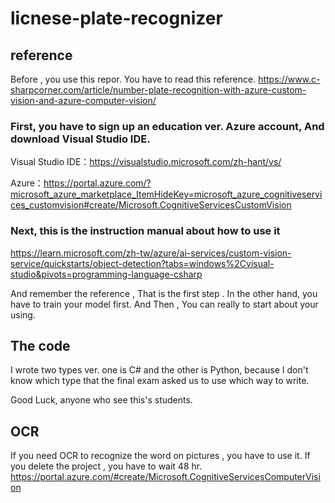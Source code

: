 # licnese-plate-recognizer
## reference

Before , you use this repor.
You have to read this reference.
https://www.c-sharpcorner.com/article/number-plate-recognition-with-azure-custom-vision-and-azure-computer-vision/

### First, you have to sign up an education ver. Azure account, And download Visual Studio IDE.

Visual Studio IDE：https://visualstudio.microsoft.com/zh-hant/vs/

Azure：https://portal.azure.com/?microsoft_azure_marketplace_ItemHideKey=microsoft_azure_cognitiveservices_customvision#create/Microsoft.CognitiveServicesCustomVision

### Next, this is the instruction manual about how to use it

https://learn.microsoft.com/zh-tw/azure/ai-services/custom-vision-service/quickstarts/object-detection?tabs=windows%2Cvisual-studio&pivots=programming-language-csharp

And remember the reference , That is the first step . In the other hand, you have to train your model first.
And Then , You can really to start about your using.

## The code

I wrote two types ver. one is C# and the other is Python, because I don't know which type that the final exam asked us to use which way to write.

Good Luck, anyone who see this's students.

## OCR 

If you need OCR to recognize the word on pictures , you have to use it. If you delete the project , you have to wait 48 hr.
https://portal.azure.com/#create/Microsoft.CognitiveServicesComputerVision
